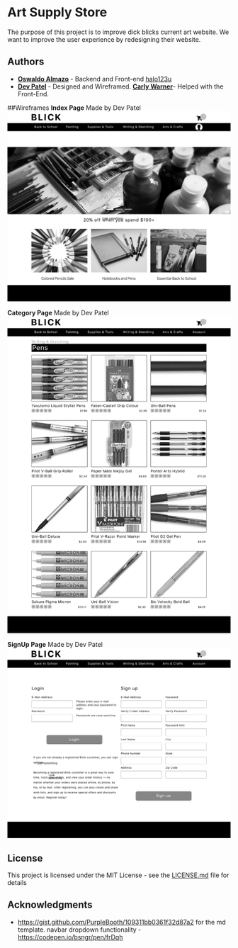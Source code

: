 # Art Supply Store

The purpose of this project is to improve dick blicks current art website. We want to improve the user experience by redesigning their website.

## Authors

* **[Oswaldo Almazo](https://www.linkedin.com/in/oswaldo-almazo-bb4004112/)** - Backend and Front-end [halo123u](https://github.com/halo123u)
* **[Dev Patel](https://www.linkedin.com/in/dev-patel-b8b041148)** -  Designed and Wireframed.
 **[Carly Warner](https://github.com/cwarner523)**-
 Helped with the Front-End.

##Wireframes
 **Index Page**
    Made by Dev Patel
![Index Page](/wireframes/index_wireframe.png)

 **Category Page**
  Made by Dev Patel
![Category Page](/wireframes/category-page_wireframe.png)

 **SignUp Page**
    Made by Dev Patel
![SignUp Page](/wireframes/signup_wireframe.png)


## License

This project is licensed under the MIT License - see the [LICENSE.md](LICENSE.md) file for details

## Acknowledgments

* https://gist.github.com/PurpleBooth/109311bb0361f32d87a2 for the md template.
 navbar dropdown functionality - https://codepen.io/bsngr/pen/frDqh

